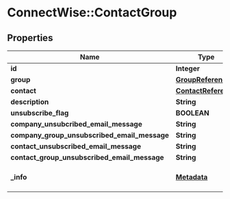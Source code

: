 # ConnectWise::ContactGroup

## Properties
Name | Type | Description | Notes
------------ | ------------- | ------------- | -------------
**id** | **Integer** |  | [optional] 
**group** | [**GroupReference**](GroupReference.md) |  | 
**contact** | [**ContactReference**](ContactReference.md) |  | [optional] 
**description** | **String** |  | [optional] 
**unsubscribe_flag** | **BOOLEAN** |  | [optional] 
**company_unsubcribed_email_message** | **String** |  | [optional] 
**company_group_unsubscribed_email_message** | **String** |  | [optional] 
**contact_unsubscribed_email_message** | **String** |  | [optional] 
**contact_group_unsubscribed_email_message** | **String** |  | [optional] 
**_info** | [**Metadata**](Metadata.md) | Metadata of the entity | [optional] 



